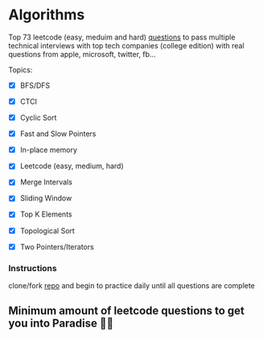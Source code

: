# Algorithms

Top 73 leetcode (easy, meduim and hard) [questions](https://github.com/coderzparadise/Algorithm/tree/main/Leetcode/code) to pass multiple technical interviews with top tech companies (college edition) with real questions from apple, microsoft, twitter, fb...

Topics:
- [x] BFS/DFS
- [x] CTCI
- [x] Cyclic Sort
- [x] Fast and Slow Pointers
- [x] In-place memory
- [x] Leetcode (easy, medium, hard)
- [x] Merge Intervals
- [x] Sliding Window
- [x] Top K Elements
- [x] Topological Sort
- [x] Two Pointers/Iterators


### Instructions
clone/fork [repo](https://github.com/coderzparadise/Algorithm.git) and begin to practice daily until all questions are complete

## Minimum amount of leetcode questions to get you into Paradise 🌴🍹

